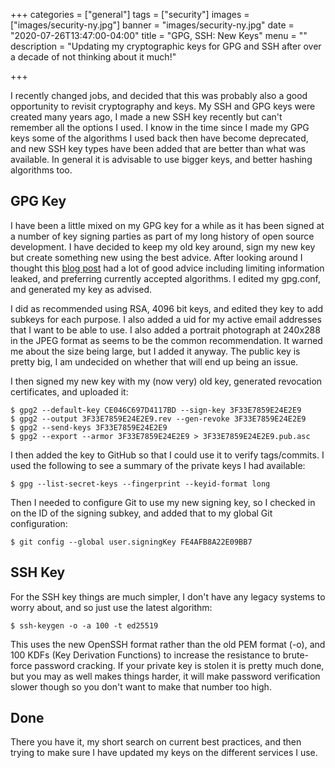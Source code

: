 +++
categories = ["general"]
tags = ["security"]
images = ["images/security-ny.jpg"]
banner = "images/security-ny.jpg"
date = "2020-07-26T13:47:00-04:00"
title = "GPG, SSH: New Keys"
menu = ""
description = "Updating my cryptographic keys for GPG and SSH after over a decade of not thinking about it much!"

+++

I recently changed jobs, and decided that this was probably also a good opportunity to revisit cryptography and keys. My SSH and GPG keys were created many years ago, I made a new SSH key recently but can't remember all the options I used. I know in the time since I made my GPG keys some of the algorithms I used back then have become deprecated, and new SSH key types have been added that are better than what was available. In general it is advisable to use bigger keys, and better hashing algorithms too.

GPG Key
-------

I have been a little mixed on my GPG key for a while as it has been signed at a number of key signing parties as part of my long history of open source development. I have decided to keep my old key around, sign my new key but create something new using the best advice. After looking around I thought this [blog post][gpg-post] had a lot of good advice including limiting information leaked, and preferring currently accepted algorithms. I edited my gpg.conf, and generated my key as advised.

I did as recommended using RSA, 4096 bit keys, and edited they key to add subkeys for each purpose. I also added a uid for my active email addresses that I want to be able to use. I also added a portrait photograph at 240x288 in the JPEG format as seems to be the common recommendation. It warned me about the size being large, but I added it anyway. The public key is pretty big, I am undecided on whether that will end up being an issue.

I then signed my new key with my (now very) old key, generated revocation certificates, and uploaded it:
```console
$ gpg2 --default-key CE046C697D4117BD --sign-key 3F33E7859E24E2E9
$ gpg2 --output 3F33E7859E24E2E9.rev --gen-revoke 3F33E7859E24E2E9
$ gpg2 --send-keys 3F33E7859E24E2E9
$ gpg2 --export --armor 3F33E7859E24E2E9 > 3F33E7859E24E2E9.pub.asc
```

I then added the key to GitHub so that I could use it to verify tags/commits. I used the following to see a summary of the private keys I had available:
```console
$ gpg --list-secret-keys --fingerprint --keyid-format long
```

Then I needed to configure Git to use my new signing key, so I checked in on the ID of the signing subkey, and added that to my global Git configuration:
```console
$ git config --global user.signingKey FE4AFB8A22E09BB7
```

SSH Key
-------

For the SSH key things are much simpler, I don't have any legacy systems to worry about, and so just use the latest algorithm:
```console
$ ssh-keygen -o -a 100 -t ed25519
```

This uses the new OpenSSH format rather than the old PEM format (-o), and 100 KDFs (Key Derivation Functions) to increase the resistance to brute-force password cracking. If your private key is stolen it is pretty much done, but you may as well makes things harder, it will make password verification slower though so you don't want to make that number too high.

Done
----

There you have it, my short search on current best practices, and then trying to make sure I have updated my keys on the different services I use.

[gpg-post]: https://blog.eleven-labs.com/en/openpgp-almost-perfect-key-pair-part-1/
